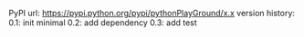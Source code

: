 PyPI url: https://pypi.python.org/pypi/pythonPlayGround/x.x
version history:
0.1: init minimal
0.2: add dependency
0.3: add test
